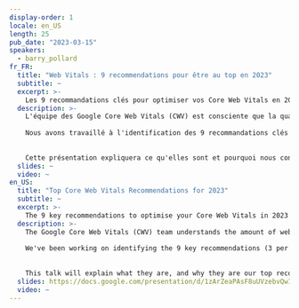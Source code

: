 ```yaml
---
display-order: 1
locale: en_US
length: 25
pub_date: "2023-03-15"
speakers:
  - barry_pollard
fr_FR:
  title: "Web Vitals : 9 recommendations pour être au top en 2023"
  subtitle: ~
  excerpt: >-
    Les 9 recommandations clés pour optimiser vos Core Web Vitals en 2023, par l'équipe des Google Core Web Vitals de Google.
  description: >-
    L'équipe des Google Core Web Vitals (CWV) est consciente que la quantité de recommandations en matière de performances web est écrasante et que beaucoup ne savent pas par où commencer.
    
    Nous avons travaillé à l'identification des 9 recommandations clés (3 par Core Web Vital) qui, selon nous, auront le plus d'impact et que nous recommandons aux sites d'examiner en premier. 
    
    
    Cette présentation expliquera ce qu'elles sont et pourquoi nous considérons qu'elles sont les meilleures recommandations en 2023.
  slides: ~
  video: ~
en_US:
  title: "Top Core Web Vitals Recommendations for 2023"
  subtitle: ~
  excerpt: >-
    The 9 key recommendations to optimise your Core Web Vitals in 2023 by the Google Core Web Vitals team.
  description: >-
    The Google Core Web Vitals (CWV) team understands the amount of web performance recommendations is overwhelming and many don't know where to start.
    
    We've been working on identifying the 9 key recommendations (3 per Core Web Vital), which we think will have the most impact and which we recommend sites look at first. 
    
    
    This talk will explain what they are, and why they are our top recommendations for 2023.
  slides: https://docs.google.com/presentation/d/1zArZeaPAsF8uUVzebvQwIIbi6e1-Tly9bKzWP4te39o/edit#slide=id.p
  video: ~
---
```

